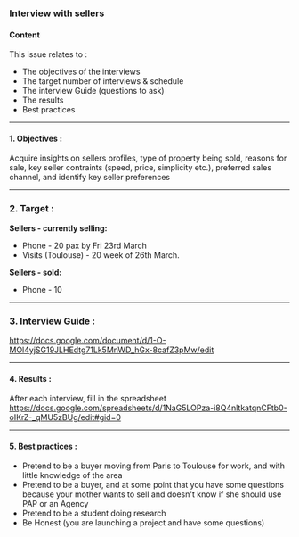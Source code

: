 ### Interview with sellers
#### Content
This issue relates to :
- The objectives of the interviews
- The target number of interviews & schedule
- The interview Guide (questions to ask)
- The results
- Best practices

---
#### 1. Objectives :
Acquire insights on sellers profiles, type of property being sold, reasons for sale, key seller contraints (speed, price, simplicity etc.), preferred sales channel, and identify key seller preferences

---
### 2. Target :
**Sellers - currently selling:**
 - Phone - 20 pax by Fri 23rd March
 - Visits (Toulouse) - 20 week of 26th March.

**Sellers - sold:**
- Phone - 10

--- 
### 3. Interview Guide :
https://docs.google.com/document/d/1-O-MOl4yjSG19JLHEdtg71Lk5MnWD_hGx-8cafZ3pMw/edit

---
#### 4. Results :
After each interview, fill in the spreadsheet
https://docs.google.com/spreadsheets/d/1NaG5LOPza-i8Q4nltkatqnCFtb0-oIKrZ-_qMU5zBUg/edit#gid=0

--- 
#### 5. Best practices :
- Pretend to be a buyer moving from Paris to Toulouse for work, and with little knowledge of the area
- Pretend to be a buyer, and at some point that you have some questions because your mother wants to sell and doesn't know if she should use PAP or an Agency
- Pretend to be a student doing research
- Be Honest (you are launching a project and have some questions)
